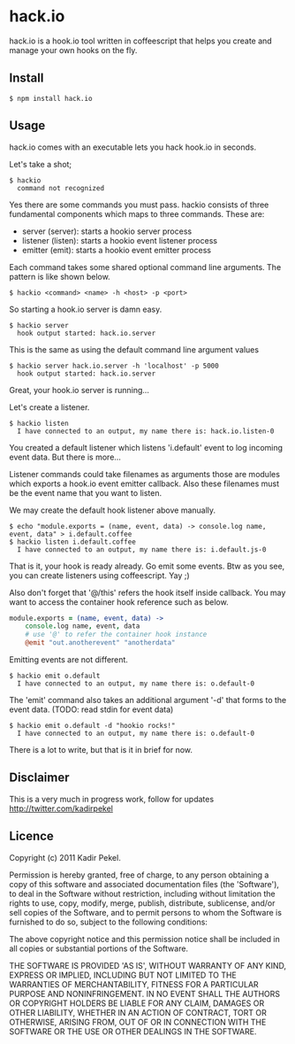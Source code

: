hack.io
=======
hack.io is a hook.io tool written in coffeescript that helps you create and manage
your own hooks on the fly.

Install
-------
```
$ npm install hack.io
```

Usage
-----
hack.io comes with an executable lets you hack hook.io in seconds.

Let's take a shot;

```
$ hackio
  command not recognized
```

Yes there are some commands you must pass. hackio consists of three fundamental components which maps
to three commands. These are:

 * server (server): starts a hookio server process
 * listener (listen): starts a hookio event listener process
 * emitter (emit): starts a hookio event emitter process

Each command takes some shared optional command line arguments. The pattern is like shown below.

```
$ hackio <command> <name> -h <host> -p <port>
```

So starting a hook.io server is damn easy.

```
$ hackio server
  hook output started: hack.io.server
```

This is the same as using the default command line argument values

```
$ hackio server hack.io.server -h 'localhost' -p 5000
  hook output started: hack.io.server
```

Great, your hook.io server is running...

Let's create a listener.

```
$ hackio listen
  I have connected to an output, my name there is: hack.io.listen-0
```

You created a default listener which listens 'i.default' event to log incoming event data. But there is more...

Listener commands could take filenames as arguments those are modules which exports a hook.io event emitter
callback. Also these filenames must be the event name that you want to listen.

We may create the default hook listener above manually.

```
$ echo "module.exports = (name, event, data) -> console.log name, event, data" > i.default.coffee
$ hackio listen i.default.coffee
  I have connected to an output, my name there is: i.default.js-0
```

That is it, your hook is ready already. Go emit some events.
Btw as you see, you can create listeners using coffeescript. Yay ;)

Also don't forget that '@/this' refers the hook itself inside callback. You may want to access the container hook
reference such as below.

``` coffeescript
module.exports = (name, event, data) ->
	console.log name, event, data
	# use '@' to refer the container hook instance
	@emit "out.anotherevent" "anotherdata"
```

Emitting events are not different. 

```
$ hackio emit o.default
  I have connected to an output, my name there is: o.default-0
```

The 'emit' command also takes an additional argument '-d' that forms to the event data. (TODO: read stdin for event data)

```
$ hackio emit o.default -d "hookio rocks!"
  I have connected to an output, my name there is: o.default-0
```

There is a lot to write, but that is it in brief for now.

Disclaimer
----------
This is a very much in progress work, follow for updates <http://twitter.com/kadirpekel>

Licence
-------
Copyright (c) 2011 Kadir Pekel.

Permission is hereby granted, free of charge, to any person obtaining a copy of
this software and associated documentation files (the 'Software'), to deal in
the Software without restriction, including without limitation the rights to
use, copy, modify, merge, publish, distribute, sublicense, and/or sell copies of
the Software, and to permit persons to whom the Software is furnished to do so,
subject to the following conditions:

The above copyright notice and this permission notice shall be included in all
copies or substantial portions of the Software.

THE SOFTWARE IS PROVIDED 'AS IS', WITHOUT WARRANTY OF ANY KIND, EXPRESS OR
IMPLIED, INCLUDING BUT NOT LIMITED TO THE WARRANTIES OF MERCHANTABILITY, FITNESS
FOR A PARTICULAR PURPOSE AND NONINFRINGEMENT. IN NO EVENT SHALL THE AUTHORS OR
COPYRIGHT HOLDERS BE LIABLE FOR ANY CLAIM, DAMAGES OR OTHER LIABILITY, WHETHER
IN AN ACTION OF CONTRACT, TORT OR OTHERWISE, ARISING FROM, OUT OF OR IN
CONNECTION WITH THE SOFTWARE OR THE USE OR OTHER DEALINGS IN THE SOFTWARE.